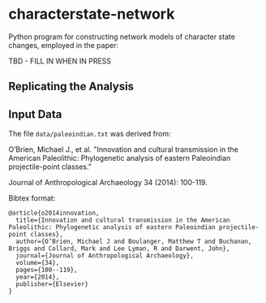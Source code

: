 # characterstate-network

Python program for constructing network models of character state changes, employed in the paper:

TBD - FILL IN WHEN IN PRESS


## Replicating the Analysis ##




## Input Data ##

The file `data/paleoindian.txt` was derived from:

O’Brien, Michael J., et al. "Innovation and cultural transmission in the American Paleolithic: 
Phylogenetic analysis of eastern Paleoindian projectile-point classes." 

Journal of Anthropological Archaeology 
34 (2014): 100-119.

Bibtex format:

```
@article{o2014innovation,
  title={Innovation and cultural transmission in the American Paleolithic: Phylogenetic analysis of eastern Paleoindian projectile-point classes},
  author={O’Brien, Michael J and Boulanger, Matthew T and Buchanan, Briggs and Collard, Mark and Lee Lyman, R and Darwent, John},
  journal={Journal of Anthropological Archaeology},
  volume={34},
  pages={100--119},
  year={2014},
  publisher={Elsevier}
}
```


